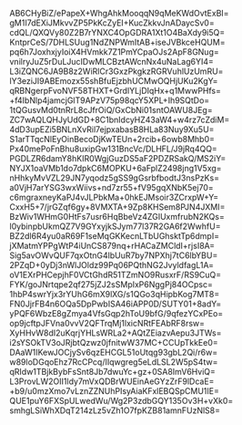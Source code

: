 AB6CHyBiZ/ePapeX+WhgAhkMooqqN9qMeKWdOvtExBI=
gM1I7dEXiJMkvvZP5PkKcZyEI+KucZkkvJnADaycSv0=
cdQL/QXQVy80Z2B7rYNXC4OpGDRA1Xt1O4BaXdy9i5Q=
KntprCeS/7DHLSUug1NdZNPWmItAB+iseJVBkceHQUM=
pq6h7JoxhxjyIoiX4HVmkk7Z1PmYCpaOJs2ApF8GNug=
vnilryJuZ5rDuLJucIDwMLCBztAWcnNx4uNaLag6YI4=
L3iZQNC6JA9B8z2WiRlCr3GxzPkgkzRGRVuhlUzUmRU=
lY3eziJI9ABEmozx55shBfuEjzbhUCMwOQHjUKu2KgY=
qRBNgerpFvoNVF58THXT+GrdIYLjDIqHx+q1MwwPHfs=
+f4IbNlp4jamcjGlT9APzV75p98qcY5XPL+Ih9SQtDo=
1tQGusvMd0tnRrL8cJfrOiQ/GxCbNi01sntOAWU8JEg=
ZC7wAQLQHJyUdGD+8C1bnIdcyHZ43aW4+w4rz7cZdiM=
4dD3upEZi5BNLnXvRil7ejpxabasB8HLa83Nuy9Xu5U=
S1arTTqcNlEyOinBecoDjKwTEUn+2rcib+6owb8Mhb0=
Px40mePoFnBhu8uxipGw131BncVc/DLHFL/J9jRq4QQ=
PGDLZR6damY8hKIR0WgjGuzDS5aF2PDZRSakQ/MS2iY=
NYJX1oaVMb1do7dpkC6MOPKU+6aFplZ2498jng1V5xg=
nHhkyMvVZL29JN7yqodz5gSS9gGsrbfbodtJ3nsPzKs=
a0VjH7arYSG3wxWiivs+nd7zr55+fV95gqXNbK5ej70=
c6mgraxneyKaPJ4vJLPbkMa+0hkEJMsoir3ZCrxpW+Y=
CxxH5+7/jrGZqf6gy+8VMXTA+9Zp8KHSem8PJN4JXMI=
BzWiv1WHmG0HtFs7usr6HqBbeVz4ZGIUxmfrubN2KQs=
l0ybinpbUkmQZ7V9GYxyjkSJym77l37R2GA6f2WwhfU=
BZ2dl6R4yu0aR69F1seMqGKKecnLTbUGhsktTp6dmpI=
jXMatmYPPgWtP4iUnCS879nq+rHACaZMCldI+rjsI8A=
Sig5avOWvQUF7qxOtnG4lbUuR7by7NPXhj7tC6lbYBU=
2PZqD+0yDj3nWlJOldz99Pq06PQthNG2JvyldfagL1A=
oV1EXrPHCepjhF0VCtGhdR51TZmNO9RusxrF/RS9CuQ=
FYK/goJNrtqpe2qf275jZJ2sSMpIxP6NggPj84OCpsc=
1hbP4swrYjx3rYUhG6mX9lXG/s1QGo3qHipbKog7MT8=
FN0JjrFB4n6OQa5DpPwbISA46iAPP0D/SUTY01+8adY=
yPQF6WbzE8gZmya4VfsGqp2hToU9bfG/9qfezYCxPEo=
op9jcftpJFVna0vvV2QFTrqMj1lxicNRtFEAbRF8rsw=
XyHHvW8dI2uKqrjYHLsWRLa2+AQtZEiazvAepu3JTWs=
i2sYSOkTV3oJRjbtQzwz0jfnitwW37MC+CCUpTkkEe0=
DAaW1IKewJOCjySv6qzEHCGL51oUtqg93gbL2Qi/r6w=
w89loDGqoEhz7RcCPcq/IIqwgreg5eLdLSL2W5pS4tw=
qRIdw1TBjkBybFsSnt8Jb7dwuYc+gz+0SA8ImV6HviQ=
L3ProvLW2OII1ldy7mVxQDBrWUEinAeGYzZrF9lDcaE=
+b9/u0mzXmo7vLznZZNUhPIsyAiaKFxlEBQSpCMU1IE=
QUE1puY6FXSpULwedWu/Wg2P3zdbGQY135Ov3H+vXk0=
smhgLSiWhXDqT214zLz5vZh1O7fpKZB81amnFUzNlS8=
